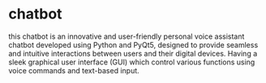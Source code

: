 # chatbot
this chatbot is an innovative and user-friendly personal voice assistant chatbot developed using Python and PyQt5, designed to provide seamless and intuitive interactions between users and their digital devices. Having a sleek graphical user interface (GUI) which control various functions using voice commands and text-based input.
